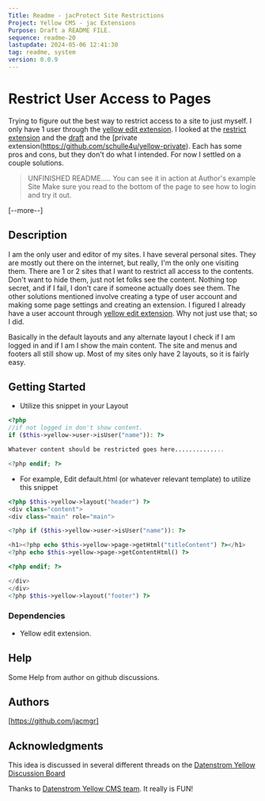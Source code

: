 ```yaml
---
Title: Readme - jacProtect Site Restrictions
Project: Yellow CMS - jac Extensions
Purpose: Draft a README FILE.
sequence: readme-20
lastupdate: 2024-05-06 12:41:30
tag: readme, system
version: 0.0.9
---
```

# Restrict User Access to Pages

Trying to figure out the best way to restrict access to a site to just myself.  I only have 1 user through the [yellow edit extension](https://github.com/annaesvensson/yellow-edit).  I looked at the [restrict extension](url) and the [draft](https://github.com/annaesvensson/yellow-draft) and the [private extension(https://github.com/schulle4u/yellow-private). Each has some pros and cons, but they don't do what I intended.  For now I settled on a couple solutions.

> UNFINISHED README..... You can see it in action at Author's example Site Make sure you read to the bottom of the page to see how to login and try it out.

[--more--]

## Description

I am the only user and editor of my sites. I have several personal sites. They are mostly out there on the internet, but really, I'm the only one visiting them.   There are 1 or 2 sites that I want to restrict all access to the contents.  Don't want to hide them,  just not let folks see the content. Nothing top secret, and if I fail, I don't care if someone actually does see them.   The other solutions mentioned involve creating a type of user account and making some page settings and creating an extension.  I figured I already have a user account through [yellow edit extension](https://github.com/annaesvensson/yellow-edit). Why not just use that; so I did.

Basically in the default layouts and any alternate layout I check if I am logged in and if I am I show the main content.  The site and menus and footers all still show up.  Most of my sites only have 2 layouts, so it is fairly easy.

## Getting Started

* Utilize this snippet in your Layout

```php
<?php
//if not logged in don't show content.
if ($this->yellow->user->isUser("name")): ?> 

Whatever content should be restricted goes here..............

<?php endif; ?>
```

* For example, Edit default.html (or whatever relevant template) to utilize this snippet

```php
<?php $this->yellow->layout("header") ?>
<div class="content">
<div class="main" role="main">

<?php if ($this->yellow->user->isUser("name")): ?> 

<h1><?php echo $this->yellow->page->getHtml("titleContent") ?></h1>
<?php echo $this->yellow->page->getContentHtml() ?>

<?php endif; ?>

</div>
</div>
<?php $this->yellow->layout("footer") ?>

```


### Dependencies

* Yellow edit extension.

## Help

Some Help from author on github discussions. 

## Authors

[https://github.com/jacmgr]


## Acknowledgments

This idea is discussed in several different threads on the [Datenstrom Yellow Discussion Board](https://github.com/datenstrom/yellow/discussions)

Thanks to [Datenstrom Yellow CMS team](https://datenstrom.se/yellow/).  It really is FUN!
